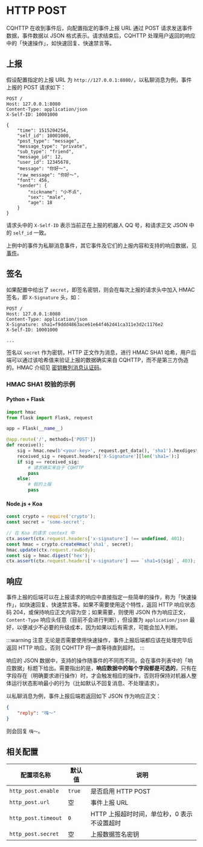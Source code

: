 # HTTP POST

CQHTTP 在收到事件后，向配置指定的事件上报 URL 通过 POST 请求发送事件数据，事件数据以 JSON 格式表示。请求结束后，CQHTTP 处理用户返回的响应中的「快速操作」，如快速回复、快速禁言等。

## 上报

假设配置指定的上报 URL 为 `http://127.0.0.1:8080/`，以私聊消息为例，事件上报的 POST 请求如下：

```http
POST /
Host: 127.0.0.1:8080
Content-Type: application/json
X-Self-ID: 10001000

{
    "time": 1515204254,
    "self_id": 10001000,
    "post_type": "message",
    "message_type": "private",
    "sub_type": "friend",
    "message_id": 12,
    "user_id": 12345678,
    "message": "你好～",
    "raw_message": "你好～",
    "font": 456,
    "sender": {
        "nickname": "小不点",
        "sex": "male",
        "age": 18
    }
}
```

请求头中的 `X-Self-ID` 表示当前正在上报的机器人 QQ 号，和请求正文 JSON 中的 `self_id` 一致。

上例中的事件为私聊消息事件，其它事件及它们的上报内容和支持的响应数据，见 [事件](/specs/event/)。

## 签名

如果配置中给出了 `secret`，即签名密钥，则会在每次上报的请求头中加入 HMAC 签名，即 `X-Signature` 头，如：

```http
POST /
Host: 127.0.0.1:8080
Content-Type: application/json
X-Signature: sha1=f9ddd4863ace61e64f462d41ca311e3d2c1176e2
X-Self-ID: 10001000

...
```

签名以 `secret` 作为密钥，HTTP 正文作为消息，进行 HMAC SHA1 哈希，用户后端可以通过该哈希值来验证上报的数据确实来自 CQHTTP，而不是第三方伪造的。HMAC 介绍见 [密钥散列消息认证码](https://zh.wikipedia.org/zh-cn/%E9%87%91%E9%91%B0%E9%9B%9C%E6%B9%8A%E8%A8%8A%E6%81%AF%E9%91%91%E5%88%A5%E7%A2%BC)。

### HMAC SHA1 校验的示例

#### Python + Flask

```python
import hmac
from flask import Flask, request

app = Flask(__name__)

@app.route('/', methods=['POST'])
def receive():
    sig = hmac.new(b'<your-key>', request.get_data(), 'sha1').hexdigest()
    received_sig = request.headers['X-Signature'][len('sha1='):]
    if sig == received_sig:
        # 请求确实来自于 CQHTTP
        pass
    else:
        # 假的上报
        pass
```

#### Node.js + Koa

```js
const crypto = require('crypto');
const secret = 'some-secret';

// 在 Koa 的请求 context 中
ctx.assert(ctx.request.headers['x-signature'] !== undefined, 401);
const hmac = crypto.createHmac('sha1', secret);
hmac.update(ctx.request.rawBody);
const sig = hmac.digest('hex');
ctx.assert(ctx.request.headers['x-signature'] === `sha1=${sig}`, 403);
```

## 响应

事件上报的后端可以在上报请求的响应中直接指定一些简单的操作，称为「快速操作」，如快速回复、快速禁言等。如果不需要使用这个特性，返回 HTTP 响应状态码 204，或保持响应正文内容为空；如果需要，则使用 JSON 作为响应正文，`Content-Type` 响应头任意（目前不会进行判断），但设置为 `application/json` 最好，以便减少不必要的升级成本，因为如果以后有需求，可能会加入判断。

:::warning 注意
无论是否需要使用快速操作，事件上报后端都应该在处理完毕后返回 HTTP 响应，否则 CQHTTP 将一直等待直到超时。
:::

响应的 JSON 数据中，支持的操作随事件的不同而不同，会在事件列表中的「响应数据」标题下给出。需要指出的是，**响应数据中的每个字段都是可选的**，只有在字段存在（明确要求进行操作）时，才会触发相应的操作，否则将保持对机器人整体运行状态影响最小的行为（比如默认不回复消息、不处理请求）。

以私聊消息为例，事件上报后端若返回如下 JSON 作为响应正文：

```json
{
    "reply": "嗨～"
}
```

则会回复 `嗨～`。

## 相关配置

| 配置项名称 | 默认值 | 说明 |
| -------- | ------ | --- |
| `http_post.enable` | `true` | 是否启用 HTTP POST |
| `http_post.url` | 空 | 事件上报 URL |
| `http_post.timeout` | `0` | HTTP 上报超时时间，单位秒，0 表示不设置超时 |
| `http_post.secret` | 空 | 上报数据签名密钥 |
